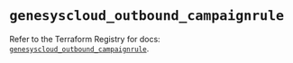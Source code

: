 # `genesyscloud_outbound_campaignrule`

Refer to the Terraform Registry for docs: [`genesyscloud_outbound_campaignrule`](https://registry.terraform.io/providers/mypurecloud/genesyscloud/1.70.0/docs/resources/outbound_campaignrule).

